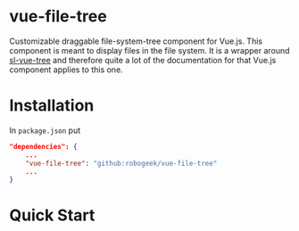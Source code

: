 # vue-file-tree

Customizable draggable file-system-tree component for Vue.js.  This component is meant to display files in the file system.  It is a wrapper around [sl-vue-tree](https://www.npmjs.com/package/sl-vue-tree) and therefore quite a lot of the documentation for that Vue.js component applies to this one.

# Installation

In `package.json` put 

```json
"dependencies": {
    ...
    "vue-file-tree": "github:robogeek/vue-file-tree"
    ...
}
```

# Quick Start

